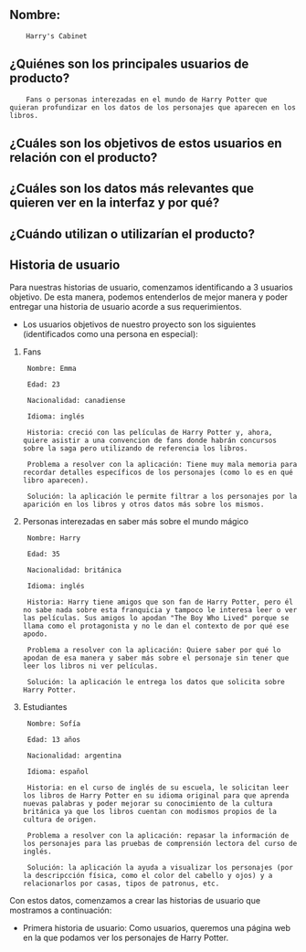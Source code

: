 ## Nombre:
        Harry's Cabinet

## ¿Quiénes son los principales usuarios de producto?
        Fans o personas interezadas en el mundo de Harry Potter que quieran profundizar en los datos de los personajes que aparecen en los libros.

## ¿Cuáles son los objetivos de estos usuarios en relación con el producto?

## ¿Cuáles son los datos más relevantes que quieren ver en la interfaz y por qué?

## ¿Cuándo utilizan o utilizarían el producto?

## Historia de usuario

Para nuestras historias de usuario, comenzamos identificando a 3 usuarios objetivo. De esta manera, podemos entenderlos de mejor manera y poder entregar una historia de usuario acorde a sus requerimientos.

* Los usuarios objetivos de nuestro proyecto son los siguientes (identificados como una persona en especial):

1. Fans

        Nombre: Emma

        Edad: 23

        Nacionalidad: canadiense

        Idioma: inglés

        Historia: creció con las películas de Harry Potter y, ahora, quiere asistir a una convencion de fans donde habrán concursos sobre la saga pero utilizando de referencia los libros.

        Problema a resolver con la aplicación: Tiene muy mala memoria para recordar detalles específicos de los personajes (como lo es en qué libro aparecen).

        Solución: la aplicación le permite filtrar a los personajes por la aparición en los libros y otros datos más sobre los mismos.

2. Personas interezadas en saber más sobre el mundo mágico

        Nombre: Harry

        Edad: 35

        Nacionalidad: británica

        Idioma: inglés

        Historia: Harry tiene amigos que son fan de Harry Potter, pero él no sabe nada sobre esta franquicia y tampoco le interesa leer o ver las películas. Sus amigos lo apodan "The Boy Who Lived" porque se llama como el protagonista y no le dan el contexto de por qué ese apodo. 

        Problema a resolver con la aplicación: Quiere saber por qué lo apodan de esa manera y saber más sobre el personaje sin tener que leer los libros ni ver películas.

        Solución: la aplicación le entrega los datos que solicita sobre Harry Potter.

3. Estudiantes

        Nombre: Sofía

        Edad: 13 años

        Nacionalidad: argentina

        Idioma: español

        Historia: en el curso de inglés de su escuela, le solicitan leer los libros de Harry Potter en su idioma original para que aprenda nuevas palabras y poder mejorar su conocimiento de la cultura británica ya que los libros cuentan con modismos propios de la cultura de origen.

        Problema a resolver con la aplicación: repasar la información de los personajes para las pruebas de comprensión lectora del curso de inglés.

        Solución: la aplicación la ayuda a visualizar los personajes (por la descripcción física, como el color del cabello y ojos) y a relacionarlos por casas, tipos de patronus, etc.

Con estos datos, comenzamos a crear las historias de usuario que mostramos a continuación:

* Primera historia de usuario:
        Como usuarios, queremos una página web en la que podamos ver los personajes de Harry Potter.
